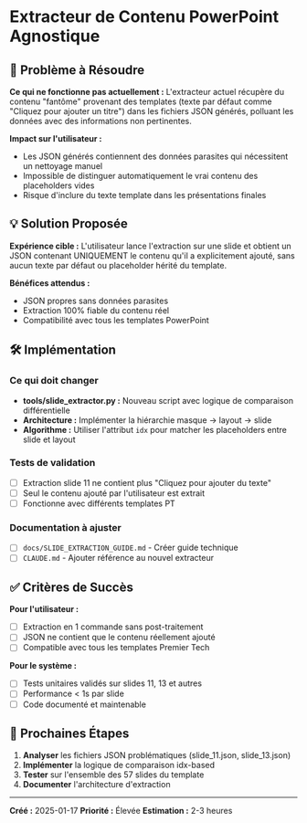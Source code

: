 # Extracteur de Contenu PowerPoint Agnostique

## 🎯 Problème à Résoudre

**Ce qui ne fonctionne pas actuellement :**
L'extracteur actuel récupère du contenu "fantôme" provenant des templates (texte par défaut comme "Cliquez pour ajouter un titre") dans les fichiers JSON générés, polluant les données avec des informations non pertinentes.

**Impact sur l'utilisateur :**
- Les JSON générés contiennent des données parasites qui nécessitent un nettoyage manuel
- Impossible de distinguer automatiquement le vrai contenu des placeholders vides
- Risque d'inclure du texte template dans les présentations finales

## 💡 Solution Proposée

**Expérience cible :**
L'utilisateur lance l'extraction sur une slide et obtient un JSON contenant UNIQUEMENT le contenu qu'il a explicitement ajouté, sans aucun texte par défaut ou placeholder hérité du template.

**Bénéfices attendus :**
- JSON propres sans données parasites
- Extraction 100% fiable du contenu réel
- Compatibilité avec tous les templates PowerPoint

## 🛠️ Implémentation

### Ce qui doit changer
- **tools/slide_extractor.py :** Nouveau script avec logique de comparaison différentielle
- **Architecture :** Implémenter la hiérarchie masque → layout → slide
- **Algorithme :** Utiliser l'attribut `idx` pour matcher les placeholders entre slide et layout

### Tests de validation
- [ ] Extraction slide 11 ne contient plus "Cliquez pour ajouter du texte"
- [ ] Seul le contenu ajouté par l'utilisateur est extrait
- [ ] Fonctionne avec différents templates PT

### Documentation à ajuster
- [ ] `docs/SLIDE_EXTRACTION_GUIDE.md` - Créer guide technique
- [ ] `CLAUDE.md` - Ajouter référence au nouvel extracteur

## ✅ Critères de Succès

**Pour l'utilisateur :**
- [ ] Extraction en 1 commande sans post-traitement
- [ ] JSON ne contient que le contenu réellement ajouté
- [ ] Compatible avec tous les templates Premier Tech

**Pour le système :**
- [ ] Tests unitaires validés sur slides 11, 13 et autres
- [ ] Performance < 1s par slide
- [ ] Code documenté et maintenable

## 🚀 Prochaines Étapes

1. **Analyser** les fichiers JSON problématiques (slide_11.json, slide_13.json)
2. **Implémenter** la logique de comparaison idx-based
3. **Tester** sur l'ensemble des 57 slides du template
4. **Documenter** l'architecture d'extraction

---

**Créé :** 2025-01-17
**Priorité :** Élevée
**Estimation :** 2-3 heures
